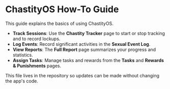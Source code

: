 # ChastityOS How-To Guide

This guide explains the basics of using ChastityOS.

- **Track Sessions**: Use the **Chastity Tracker** page to start or stop tracking and to record lockups.
- **Log Events**: Record significant activities in the **Sexual Event Log**.
- **View Reports**: The **Full Report** page summarizes your progress and statistics.
- **Assign Tasks**: Manage tasks and rewards from the **Tasks** and **Rewards & Punishments** pages.

This file lives in the repository so updates can be made without changing the app's code.
